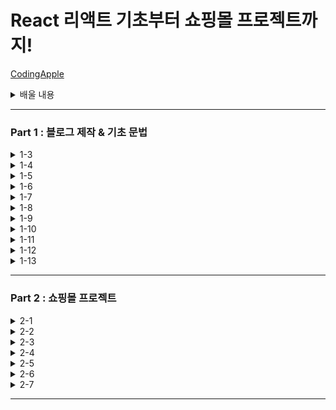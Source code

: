 # React 리액트 기초부터 쇼핑몰 프로젝트까지!

[CodingApple](https://online.codingapple.com/course/react-basic/)

<details>
<summary>배울 내용</summary>

    – class 문법 없이 개발하는 2020스타일 easy-mode 리액트

    – 컴포넌트, Props, State를 이용한 웹앱 개발

    – 리액트로 HTML 모듈화해서 개발하는 법

    – JSX for 반복문, 이벤트 핸들러 등 어떻게 쓰는지 정확히 알려줌

    – 리액트 CLI로 프로젝트 생성, 관리, 빌드하는 법

    – Redux와 context API로 데이터 관리

    – Ajax 등으로 서버 API 요청하는 법 (을 배울 텐데 Ajax가 뭔지 모르니까 그것부터)

    – 라우터로 페이지 나누기

    – 리액트에서 CSS 스타일링 잘하는 법 (styled component, SASS)

    – import/destructuring/arrow function 등 필요한 ES6 문법들

    – 스마트폰에 설치 가능한 Progressive Web App으로 리액트사이트 발행하기

    – (포트폴리오 자랑용) github pages를 이용해 사이트 발행

</details>

---

### Part 1 : 블로그 제작 & 기초 문법

<details>
<summary>1-3</summary>

### JSX를 이용해 HTML 페이지 제작해보는 건 처음이겠죠

```
리액트에서 class=""를 넣고 싶다면 className=""

데이터바인딩 var data = '안녕하세요'; <div>{ data }</div>
  -> { } 꼭 중괄호 안에

<div style = {{ color : 'blue', fontSize : '30px' }}>글씨</div>
  -> {속성명 : '속성값} 대쉬(-) 불가능, 붙여쓰고 앞글자를 대문자로 치환
```

</details>

<details>
<summary>1-4</summary>

### 중요한 데이터는 변수 말고 리액트 state로 만들랬죠

state를 쓰는 이유

```
변수가 변경될 때 자동으로 관련된 HTML을 재렌더링되게 만들고 싶어서
수정사항이 자동으로 웹페이지에 스무스~하게 반영되게 만들고 싶어서
```

let [a, b] = useState('ㅇㅇㅇㅇ');

```
a : 실제 저장할 데이터, b : 저장할 데이터를 변결시킬 함수
데이터바인딩 가능 <h3>{a}</h3> => <h3>ㅇㅇㅇㅇ<h3>
Array, Object 가능 let [a, b] = useState(['ㅇㅇ', 'ㄴㄴ']);
```

</details>

<details>
<summary>1-5</summary>

### 버튼에 기능 개발을 해보자 & 리액트 state 변경하는 법

리액트에서 특정 HTML 요소를 클릭했을 때 자바스크립트를 실행하고 싶으면

```
<div onClick = { 실행할 함수 }>
Click이 대문자, {} 중괄호 사용, 그냥 코드가 아닌 함수를 적어야 함
ex) <div onClick = { 함수이름 }>
    <div onClick = { function(){ 실행할 코드 } }>
    <div onClick = { () => { 실행할 코드 } }>
```

state는 변수와는 다르게 값을 변경할 때 지정된 변경 함수를 써야 함

```
ㅇㅇ변경(대체할 데이터)
ex) <span>👍</span> 을 눌렀을 때 따봉이라는 state를 1 증가하려면 어떻게 해야할까요?
    <span onClick = { { () => { 따봉변경(따봉 + 1) } } }>
```

</details>

<details>
<summary>1-6</summary>

### 숙제 해설 : 블로그 글 수정버튼 만들기

원래 자바스크립트 내에서 array나 object 자료형은 = 등호로 복사하면 각각 별개의 자료형이 생성되는게 아니라 값을 공유함

```
ex) var data1 = [1, 2, 3]; var data2 = data1;
    => data1과 data2는 각각 [1, 2, 3]을 별개로 저장하는 게 아닌 똑같은 값을 공유함
    => data1을 변경하면 data2도 자동으로 변경됨

state도 = 등호를 이용해서 복사하면 문제가 일어나기 때문에 완전히 개별 복사본을 만들어주는 카피를 해야 함
  => ex) var 새로운array = [...원본array]
  => function 제목바꾸기() {
       var newArray = [...글제목];
       newArray[0] = '여자코트 추천';
       글제목변경( newArray );
     }
```

</details>

<details>
<summary>1-7</summary>

### React Component : 많은 div들을 한 단어로 줄이고 싶은 충동이 들 때

return () 안에 HTML을 넣을 때 태그 2개를 평행하게 넣을 수 없음

```
굳이 쓰고 싶다면
<div>
  <div></div>
  <div></div>
</div>
```

Component

```
리액트에서 제공하는 긴 HTML을 한 단어로 깔끔하게 치환해서 넣을 수 있는 문법
함수 만들 듯, 변수 만들 듯 한 단어로 치환해서 원하는 곳에 꽂아넣을 수 있음
```

방법

```
1. function을 이용해서 함수를 하나 만들기
2. 그 함수 안에 return() 안에 원하는 HTML을 담기
3. 원하는 곳에서 <Modal></Modal> 이라고 사용했을 때 축약한 HTML이 등장
   -> 축약한 HTML 덩어리를 Component 라고 칭함
   -> ex)
      function App (){
        return (
            <div>
                HTML 잔뜩있는 곳
                ...
                <Modal></Modal>
            </div>
        )
      }

      function Modal(){
          return (
              <div className="modal">
                <h2>제목</h2>
                <p>날짜</p>
                <p>상세내용</p>
              </div>
        )
      }
```

Component의 특징

```
Component 이름 지을 땐 보통 영어 대문자로 시작
return() 안에 태그들이 평행하게 여러 개 들어갈 수 없음 ex) <div>, <></>
Component 위치는 보통 funcion App(){} 와 나란히 만듦
  -> 보통 컴포넌트 안에다가 컴포넌트를 만들진 않기 때문
  -> Component 안에 미리 만들어둔 Component 집어넣기도 가능
```

어떤 HTML들을 Component 만드는게 좋을까

```
사이트에 반복해서 출현하는 HTML 덩어리들
내용이 자주 변경될 것 같은 HTML의 한 부분
다른 페이지를 만들 때
다른 팀원과 협업할 때 웹페이지를 컴포넌트 단위로 작업 분배
```

Component 단점

```
HTML을 깔끔하게 쓰려고 함수 자체를 많이 만드는 것 자체로 관리가 힘듦
<Modal>이라는 컴포넌트가 App(){} 안에 있는 state를 사용하고 싶을 때, 그냥 바로 쓸 수 없음
  => props라는 문법을 이용해 state를 <Modal>까지 전해줘야 사용 가능
```

</details>

<details>
<summary>1-8</summary>

### 클릭하면 동작하는 UI (모달창) 만드는 법

리액트는 중괄호 내에서 if문을 사용할 수 없어서 삼항연산자를 사용해야 함

```
조건식 ? 조건식 참일 때 실행할 코드 : 조건식 거짓일 때 실행할 코드
```

</details>

<details>
<summary>1-9</summary>

### map : 많은 div들을 반복문으로 줄이고 싶은 충동이 들 때

반복문도 {중괄호} 안에서 { for (){} } 이렇게 넣을 수 있지않을까 생각할 수 있지만 {중괄호} 안에는 변수, 함수만 입력 가능함

```
중괄호 안에서 쓸 수 있는 map이란 반복문 이용
```

방법

```
ex1)
var 어레이 = [2, 3, 4];
어레이.map(function(){
});
  => 모든 array에 붙일 수 있으며 소괄호 안에 콜백 함수 하나 넣는 게 기본, map 안의 코드가 어레이 자료의 갯수만큼 실행됨(ex1에서 3번)

ex2)
var 어레이 = [2, 3, 4];
어레이.map(function(a){
  return a * 10
});
  => 콜백 함수 소괄호 안에 파라미터를 아무 이름이나 입력해주면(ex2에서 a), a라는 파라미터가 어레이 안에 있던 모든 자료를 하나씩 출력해주는 역할을 함 => [20, 30, 40]이 됨

ex3)
var 어레이 = [2, 3, 4];
var newArray = 어레이.map(function(a){
    return a * 10
});
  => 참고로 map 함수는 원본 자료형을 변형시키지 않아서 보통 새로운 변수에 담아서 사용함
      newArray에는 [20,30, 40], 원래 어레이에는 [2, 3, 4]
```

JSX 안에서 map으로 반복문을 돌리고 싶으면

```
1. 원하는 자료에다가 map을 붙이면 그 자료 갯수만큼 반복문 돌리기 가능
2. 반복을 원하는 HTML을 return 안에 적으면 끝

ex)
<div>
  ~~~HTML 잔뜩~~~
  ...
  { 글제목.map(function(){
      return (<div>안녕</div>)
  }) }
</div>
  => 현재 글제목 array에는 3개의 데이터가 들어있으니 실행해보면 div도 3개가 남음
```

반복된 HTML에 각각 다른 내용을 부여하고 싶다면

```
ex)
<div>
  ~~~HTML 잔뜩~~~
  ...
  { 글제목.map(function(a){
      return (
          <div className="list">
            <h3>{ a }</h3>
            ~~~HTML 잔뜩~~~
          </div>
      )
  }) }
</div>

반복된 HTML 안에 onClick = {} 이런 거 넣어도 잘 작동함
```

일반 for 반복문을 사용하고 싶다면

```
따로 함수를 만들어서 사용해야 함
  1. 따로 일반 함수를 만들고
  2. 함수 안에 HTML을 담을 array 자료를 하나 생성
  3. 함수 안에서 for 반복문을 이용해 array 내에 HTML을 추가
  4. 완성된 array를 return
  5. 함수를 원하는 곳에 { 함수명() } 데이터바인딩

  ex)
  function 반복된UI(){
    var 어레이 = [];
    for (var i = 0; i < 3; i++) {
        어레이.push(<div>안녕</div>)
    }
    return 어레이
  }
  return (
    <div>
        ~~~HTML 잔뜩~~~
        { 반복된UI() }
    </div>
  )
```

</details>

<details>
<summary>1-10</summary>

### props : 자식이 부모의 state를 가져다쓰고 싶을 땐 말하고 쓰셔야합니다

props를 사용하는 이유

```
1-7에서 App이라는 컴포넌트 안에 <Modal> 이라는 컴포넌트를 만듦
App : 부모 컴포넌트 Modal : 자식 컴포넌트
자식 컴포넌트가 부모 컴포넌트 안에 있던 state를 가져다 쓰고 싶을 때!
props라는 문법으로 state를 전송한 뒤에 {props.state이름}
```

방법

```
1. <자식컴포넌트 전송할 이름 = { state명 }> 이렇게 사용한 후
2. 자식컴포넌트 선언하는 function 안에 파라미터를 하나 만들어주기

ex) 글제목이라는 부모 컴포넌트의 state를 자식 컴포넌트에 전송해보기
    funtion App() {
      let [글제목, 글제목변경] = useState(['aa', 'bb', 'cc']);
        return(
            <div>
              ...
              <Modal 글제목 = {글제목}></Modal>
            </div>
        )
    }
    function Modal(props){
        return(
            <div className="modal">
              <h2>제목 { props.글제목[0] }</h2>
              <p>날짜</p>
              <p>상세내용</p>
            </div>
        )
    }

1. <Mdoal 전송할이름 = {state명}> 이렇게 원하는 state를 적어주면 전송됨
2. function Modal(props){} 이렇게 쓰면 전송된 props 사용 가능

  => 무한대 전송 가능
  => props라는 파라미터에는 전송한 모든 props 데이터가 들어가있음
    props.글제목 이런 식으로 원하는 것만 꺼내서 쓰면 됨
  => props 전송할 때 꼭 {} 중괄호로 전송해야 하는 건 아님
    <Modal 글제목 = {변수명}> 변수명을 넣고 싶으면 중괄호
    <Modal 글제목 = "강남우동맛집"> 일반 텍스트를 전송하고 싶으면 따옴표
```

</details>

<details>
<summary>1-11</summary>

### (UI 제작 패턴) props를 응용한 상세페이지 만들기

글말고 따로 버튼 3개를 만들어서 한번 개발해봅시다

```
각각 버튼을 누르면 각각 다른 제목의 모달 제목이 떠야함
  1. 일단 버튼 3개 만들기
  2. 각각 버튼을 누르면 글제목이 수정되어야 함
     Modal이라는 컴포넌트 안에 제목 부분을 props.글제목[누른제목] 으로 수정
     => 누른제목 이라는 변수가 0이면 0번째 제목이 뜬다
  3. App 안에 누른제목이라는 변수를 state로 만들기 (기본값 0)
     => 몇번째 글제목을 눌렀는지의 정보를 보관하는 곳
  4. 모달창 안에 props.글제목[props.누른제목]으로 수정
     <Modal 글제목 = {글제목} 누른제목 = {누른제목}></Modal>으로 수정
     => 부모가 가진 state를 쓰려면 props로 신고하고 써야하기 때문
     <Modal>이라는 태그 안에서 원하는 이름의 props를 전송하고
     Modal 안에서 props.이름 이런 식으로 써야 함
     => 모달창은 누른제목이라는 state의 숫자에 따라서 제목이 변경됨
```

버튼을 눌렀을 때 state를 변경하려면?

```
ex)
<button onClick={()=>{ 누른제목변경(0) }}>버튼1</button>
<button onClick={()=>{ 누른제목변경(1) }}>버튼2</button>
<button onClick={()=>{ 누른제목변경(2) }}>버튼3</button>
```

이제 직접 <h3> 글제목부분에 가서 누르면 state가 변경되게 만들자 (반복문)

```
ex)
{
    글제목.map(function(a){
        return(
            <div className = "list">
              <h3 onClick = { () => { 누른제목변경(0) } }>{ a } ~~html~~ </h3>
            </div>
        )
    })
}

<button onClick={()=>{ 누른제목 = 0 }}>버튼1</button> 처럼 작성하면 에러
  => state를 변경할 땐 state 변경함수를 사용해야 하고, 등호를 사용하면 안 됨

클릭했을 때 동작하게 하기 위해 onClick 안에 state 변경함수 삽입

대충 0이라고 넣었기 때문에 현재는 어떤 제목을 누르던 state가 0으로 변경 됨
```

0이 아니라 각각 제목들마다 누른제목변경(0), 누른제목변경(1) ~~ 이 되도록 해보자

```
ex)
{
    글제목.map(function(a, i){
        return(
            <div className = "list">
              <h3 onClick = { () => { 누른제목변경(i) } }>{ a } ~~html~~ </h3>
            </div>
        )
    })
}

map 반복문을 쓸 때 다른 파라미터를 뒤에 추가해주면 됨
i =  반복문이 돌면서 0, 1, 2, 3 ~~ 이렇게 하나씩 증가하는 정수를 뜻함
```

결론

```
1. state 하나 만들고
2. state가 ~~상태면 UI를 ~~이렇게 보여주세요~ 라고 코드 작성
3. 필요하면 버튼을 누르거나 할 땐 state를 ~~이렇게 바꿔주세요~ 추가
```

</details>

<details>
<summary>1-12</summary>

### input 다루기 1 : 사용자가 입력한 글을 변수에 저장하는 법

사용자가 input에 입력한 데이터는 중요한 데이터이기 때문에 state에 저장해서 쓰는 게 일반적

```
ex) let[입력값, 입력값변경] = useState('');
```

사용자가 input에 입력한 값 알아내는 법

```
ex)
let[입력값, 입력값변경] = useState('');

return(
    <div>
      ~~~HTML잔뜩~~~
      <input onChange = { (e) => { console.log(e.target.value) } }/>
    </div>
)

input에 onChange 이벤트핸들러를 달고 자바스크립트 문법을 쓰면 됨
onChange : input에 무언가를 입력할 때마다 특정 함수를 동작시킴
e.target : '지금 이벤트가 동작하는 HTML 요소', 자바스크립트 문법 (input 태그 등)
.value : 그 HTML(input 등)에 유저가 입력한 값
```

input에 뭔가를 입력할 때마다 input에 입력된 값을 state에 저장하는 법

```
ex)
let[입력값, 입력값변경] = useState('');

return(
    <div>
      ~~~HTML잔뜩~~~
      <input onChange = { (e) => { 입력값변경(e.target.value) } }/>
    </div>
)
```

</details>

<details>
<summary>1-13</summary>

### input 다루기 2 : 블로그 글발행 기능 만들기

#### 1. 글을 적을 수 잇는 UI가 하나 필요하고

#### 2. 버튼을 눌렀을 때 글이 하나 추가되게 만들어야 함

1. 글적을 수 있는 UI부터 디자인해보자

```
ex)
<div>
  HTML 잔뜩 있는 곳
  <div className="publish">
    <input />
    <button>저장</button>
  </div>
</div>
```

2. 글 적고 저장 버튼을 누르면 게시물이 4개 되어야 함

```
1. 일단 사용자가 input에 뭔가를 입력하면 입력한 값을 state로 저장
2. 버튼을 누르면 그 state를 [글제목이라는 state] 어레이의 뒤에 하나 추가
   => 리액트에선 state를 변경하면 그것과 관련된 HTML도 재렌더링 됨

   => 1. 사용자가 input에 뭔가를 입력하면 입력한 값을 state에 저장하려면
      ex)
      let [입력값, 입력값변경] = useState('');

      return(
          <div>
            ~~~HTML잔뜩~~~
            <div>
              <input onChange = { (e) => { 입력값변경(e.target.value) } }/>
              <button>저장</button>
            </div>
          </div>
      )

    => 2. 버튼을 누르면 입력값 state를 [글제목] state에 추가할 것
       ex)
       let [입력값, 입력값변경] = useState('');

       return(
           <div>
             ~~~HTML잔뜩~~~
             <div>
               <input onChange = { (e) => { 입력값변경(e.target.value) } }/>
               <button onClick = { () => {
                   let arrayCopy = [...글제목];
                   arrayCopy.unshift(입력값);
                   글제목변경(arrayCopy)
               } }>저장</button>
             </div>
           </div>
       )
      -> 글제목이라는 state를 수정해서 글제목변경() 안에다가 집어 넣어야 함
         unshift() : array의 맨 앞 자료를 하나 추가
         글제목이라는 state는 직접 수정하면 안 되기 때문에
         1. 글제목을 복사해서 arrayCopy라는 카피본을 하나 만들고
         2. 그걸 수정하고
         3. 그걸 새로운 글제목 state가 되도록 입력
```

</details>

---

### Part 2 : 쇼핑몰 프로젝트

<details>
<summary>2-1</summary>

### 쇼핑몰 프로젝트 : 프로젝트 생성 & Bootstrap 설치

npm, nsx install을 사용했을 때 설치가 오래 걸린다면?

```
구글에 'yarn 1' 검색 후 installer 설치 + 컴퓨터 재시작

yarn : npm보다 훨씬 빠른 라이브러리 설치 속도, 안정성을 자랑
       npm install ~~ => yarn add ~~
       npm run start => yarn start
```

새로운 프로젝트 생성

```
작업 폴더를 VScode 에디터로 오픈한 뒤 터미널 오픈
리액트 설치 명령어 입력 npx create-react-app shop
shop이라는 폴더를 VScode 에디터로 오픈한 뒤 코딩 시작~
터미널에서 yarn start 명령어로 미리보기 띄우기
```

CSS 쌩코딩하기 귀찮다? Bootstrap 라이브러리를 설치하자

```
Bootstrap은 원조 라이브러리이고, 리액트에 맞게 변형한 React Bootstrap을 설치
터미널에서 npm install react-bootstrap bootstrap 또는 yarn add react-bootstrap bootstrap

때에 따라 특정 스타일을 사용할 때 Bootstrap CSS 파일을 요구하는 경우가 있음
사이트에 있는 CSS 파일을 index.html 파일의 <head> 태그 안에 복붙!

Bootstarp 설치가 잘 되었는지 테스트 하고싶다
  1. getbootstrap.com 들어간 후 Documentation 탭으로 이동
  2. 원하는 레이아웃을 검색 ex) Button
  3. 그 중에 원하는 버튼의 HTML을 내 App.js에 복붙
  4. 미리보기에서 버튼이 뜬다면 설치 성공
```

</details>

<details>
<summary>2-2</summary>

### 평화로운 쇼핑몰 레이아웃 디자인시간

#### Bootstrap을 이용한 레이아웃 디자인

상단메뉴(Navbar) 만들기

```
1. react bootstrap 공식사이트 Component 메뉴에서 navbar 검색
2. 마음에 드는 navbear의 HTML 예제코드를 복붙
3. import { Navbar } from 'react-bootstrap'; (딸려온 컴포넌트들도 전부 import 해줘야 함)
```

대문(Jumbotron) 만들기

```
navbar와 똑같이 작업 ㄱㄱ

배경이미지를 넣으려면
  1. <Jumbotron className="background">
  2. CSS 파일로 가서 .background{} 안에 스타일 작성
  3. src 폴더에 이미지파일을 옮겨서 ./image.jpg
```

상품 레이아웃 만들기

```
상품 이미지를 가로로 3개, 모바일에선 세로 1열로 진열하고 싶다 (가로 3분할)
  Bootstrap 사용하기
  <div className="col-md-4">상품1</div>
  <div className="col-md-4">상품2</div>
  <div className="col-md-4">상품3</div>
```

</details>

<details>
<summary>2-3</summary>

### 코드가 넘나 길어진다면 import / export 사용해보기

데이터바인딩을 하고싶은데 데이터가 너무 길다?

```
import / export 문법으로 변수나 함수나 자료형을 다른 파일로 저장해둔 뒤에 불러오기

data.js에서 App.js 이렇게 변수, 혹은 데이터를 보내려면
   1. 일단 data.js에서] 원하는 데이터를 export 하고
   2. App.js에서는 data.js를 import 하면 됨
   ex)
   (data.js 파일)
   var 중요데이터 = 'Moon';
   export default 중요데이터;
     => 변수명, 함수명, 자료형 전부 배출 가능
        파일마다 export default 라는 키워드는 하나만 사용 가능

   (App.js 파일)
   import 중요데이터 from './data.js';
     => 변수명이라는 부분은 자유롭게 작성 가능
        경로 쓸 때, ./ 라는 것은 현재 경로

여러개의 변수들을 내보내고 싶으면
   ex)
   (data.js 파일)
   var name1 = 'Moon';
   var name2 = 'Kim';
   export default name1, name2;
   (App.js 파일)
   import {name1, name2} from './data.js';
      => 변수명을 자유롭게 작명이 불가능하고 export 했던 변수명 그대로 사용
```

쇼핑몰 데이터를 state로 저장하고 싶은데 너무 길다, 다른 파일로 빼자

```
1. data.js 에 데이터를 저장하고
2. App.js 에 import Data from './data.js';
3. 사용하고 싶은 곳에서 let [shoes, shoes변경] = useState(Data);
```

3개의 상품 데이터를 알맞는 HTML 자리에 데이터바인딩 하기

```
ex)
~~~HTML잔뜩~~~
<div className = "col-md-4">
   <img src = "https://codingapple1.github.io/shop/shoes1.jpg" width = "100%" />
   <h4>{shoes[0].title}</h4>
   <p>{shoes[0].content} & {shoes[0].price}</p>
</div>
~~~shoes[1]~~~
~~~shoes[2]~~~
```

</details>

<details>
<summary>2-4</summary>

### 해설 : 상품목록 Component화 + 반복문

상품 레이아웃 컴포넌트화 하기

```
1. "col-md-4" 라는 div 박스들을 컴포넌트로 만들기
   function Goods(){
      return (
         <div classNmae="col-md-4">
            <h4>{ shoes[0].title }</h4>
            <p>{ shoes[0].content } & { shoes[0].price }</p>
         </div>
      )
   }
2. App(){} 안에 필요한 위치에 <Goods /> 추가
3. shoes라는 변수는 App 컴포넌트에 있고 Goods 컴포넌트에 없으니 props로 전송해주기
   <Goods shoes = {shoes} />

   function Goods(props){
      return (
         <div classNmae="col-md-4">
            <h4>{ props.shoes[0].title }</h4>
            <p>{ props.shoes[0].content } & { props.shoes[0].price }</p>
         </div>
      )
   }
```

각각의 Goods 컴포넌트마다 다른 데이터 전송해주기

```
shoes라는 [{}, {}, {}] 를 전부 다 전송하지 않고 하나의 {} 오브젝트만 각각 전송
   1. <Card shoes={shoes[0]} />
      <Card shoes={shoes[1]} />
      <Card shoes={shoes[2]} />
   2. <h4>{ props.shoes.title }</h4>
      <p>{ props.shoes.content } & { props.shoes.price }</p>
```

Goods 컴포넌트 반복문 돌리기

```
shoes 라는 state 갯수만큼 돌려야하니까 shoes에 map 붙이기
   {
      shoes.map((a, i) => {
      return <Goods shoes = {shoes{i}} />
      });
   }
   => map 반복문 안에는 2개의 파라미터가 들어갈 수 있음 (a, i)
      a는 shoes라는 array에 있던 하나하나의 데이터를 의미
      i는 반복문을 돌면서 1씩 증가하는 정수 (0, 1, 2 ...)
```

상품 이미지들 데이터바인딩 하기

```
1. <img src=”~~~/shoes1.jpg”> 이렇게 하드코딩 되어있는 코드를
2. <img src={ ~~~ shoes반복문돌때마다1,2,3으로변하는변수.jpg} /> 로 변경
   <img src={ 'https://codingapple1.github.io/shop/shoes' + i + '.jpg' } width="100%"/>
   => i는 map 안에 i라는 변수 (0, 1, 2 ...)
3. i라는 변수는 App 컴포넌트가 가지고 있는 변수이기 때문에 props로 전송
   {
      shoes.map((a,i)=>{
         return <Card shoes={shoes[i]} i={i} />
      });
   }
   <img src={ 'https://codingapple1.github.io/shop/shoes' + (props.i+1) + '.jpg' } width="100%"/>
```

</details>

<details>
<summary>2-5</summary>

### React Router 1 : 셋팅과 기본 라우팅

설치 / 셋팅

```
yarn add ract-router-dom
(index.js 파일)
import { BrowserRouter } from 'react-router-dom';
ReactDOM.render(
   <React.StrictMode>
      <BrowserRouter>
      <App/>
      </BrowserRouter>
   </React.StrictMode>
   document.getElementById('root')
);
   => BrowerRouter는 사이트 방문시 주소에 # 없이 깔끔
   => HashRouter는 사이트 방문시 URL 맨 뒤에 /#/이 붙은 채로 시작
      원래는 브라우저 주소창에 뭔가 페이지를 입력하면 서버에게 특정 페이지 좀 보여달라는 요청이 됨
      하지만 현재는 요청할 서버가 없고 그냥 리액트가 라우팅을 담당 중
      그래서 잘못하면 있지도 않은 페이지를 서버에 요청해서 404 Page Not Found 에러가 뜰 수 있음
      실수로 서버에게 요청하지 않게 하려면 안전하게 # 붙이기
      브라우저 주소창에서 # 뒤에 붙은 것들은 절대 서버로 요청되지 않음
```

라우팅 (페이지 나누기)

```
1. / 여기로 접속하면 메인페이지 보여주기
2. /detail 로 접속하면 상세페이지 보여주기

라우팅을 하려면
   1. 여러가지 태그들 import
      import { Link, Route, Switch } from 'react-router-dom';
   2. 원하는 곳에 <Route></Route> 태그 작성
   3. <Route> 안에 path와 path 방문 시 보여줄 HTML 작성
      ex)
      <div>
         ~~~HTML잔뜩~~~
         <Route path = "/">
            <div>메인페이지</div>
         <Route>
         <Route path = "/detail">
            <div>상세페이지</div>
         <Route>
      </div>
   4. 브라우저 주소창에
      http://localhost:3000/ 로 접속하면 "메인페이지",
      http://localhost:3000/detail 로 접속하면 "상세페이지"가 보임
   => 참고로 <Route path = "/어쩌고" component = {Goods}></Route>를 작성하면 /어쩌고 라는 경로로 접속했을 때 Goods 라는 컴포넌트를 보여줌

/detail로 접속했는데 왜 상세페이지, 메인페이지 둘 다 보여줘?
   => /detail 이라고 적으면 / 라는 경로도 포함 되어있음
      싫으면 / 경로에 exact 라는 속성을 부여해주면 됨
      ex)
      <Route exact path="/">
         <div>메인페이지에요</div>
      </Route>
```

</details>

<details>
<summary>2-6</summary>

### React Router 2 : Link, Switch, history 기능

< Detail > 을 다른 파일에 저장해둔 뒤 App.js까지 import 해오기

```
1. src 폴더 내에 Detail.js 파일을 만들고
2. import React from 'react';
3. function Detail(){ return( ~~~HTML잔뜩~~~ ) };
4. 맨 마지막 줄에 Detail 이라는 함수를 export default Detail
5. (App.js 파일)
   import Detail from'./Detail.js';
   <Route path = "/detail">
      <Detail/>
   </Route>
```

Link 태그로 페이지 이동 버튼 만들기

```
상단메뉴(Navbar)로 이동
   <Nav.Link> <Link to = "/">Home</Link> </Nav.Link>
   <Nav.Link> <Link to = "/detail">Detail</Link> </Nav.Link>
   => Link 태그를 사용하고 to 속성을 이용해 경로만 지정해주면 됨
```

다른 방법으로 페이지 이동 기능 만들기

```
1. import {useHistory} from 'react-router-dom';
2. let history = useHistory();
   -> useHistory() : 페이지 이동 내역 + 여러가지 유용한 함수
                     history 라는 변수엔 큰 object{} 자료가 하나 저장되어있음
3. goBack() : 페이지가 뒤로 간다
   <button onClick = { () => { history.goBack() }} >뒤로가기</Button>
4. push() : 커스텀 페이지로 이동하는 기능을 만들고 싶다
   <button onClick = { () => { history.push('/') }} >뒤로가기</button>
```

Switch 컴포넌트에 대해 알아보자

```
Switch : 매치되는 <Route> 들을 전부 보여주지 말고 한 번에 하나만 보여주세요~
   => path = "/:id" : /슬래시 뒤에 모든 문자가 오면 이 Route로 안내해주세요~
      그럼 /detail로 이동하면 (1)<Detail> (2)<div>새로만든route</div> 둘 다 보여줌
      왜냐면 리액트 라우터는 그냥 URL 매치되는 것들 전부 다 보여주니깐
      한 번에 하나의 <Route>만 보여주고 싶다?
      => <Route>들을 위에서 import 해온 <Switch> 태그로 감싸면 됨
         감싸주면 여러 개의 Route가 매칭이 되어도 맨 위의 Route 하나만 보여줌
         이걸 응용하면 / 경로 문제도, exact도 쓰지 않고 해결 가능
```

</details>

<details>
<summary>2-7</summary>

### React Router 3 : URL 파라미터로 상세페이지 100개 만들기

< Detail > 을 다른 파일에 저장해둔 뒤 App.js까지 import 해오기

```
1. src 폴더 내에 Detail.js 파일을 만들고
2. import React from 'react';
3. function Detail(){ return( ~~~HTML잔뜩~~~ ) };
4. 맨 마지막 줄에 Detail 이라는 함수를 export default Detail
5. (App.js 파일)
   import Detail from'./Detail.js';
   <Route path = "/detail">
      <Detail/>
   </Route>
```

Link 태그로 페이지 이동 버튼 만들기

```
상단메뉴(Navbar)로 이동
   <Nav.Link> <Link to = "/">Home</Link> </Nav.Link>
   <Nav.Link> <Link to = "/detail">Detail</Link> </Nav.Link>
   => Link 태그를 사용하고 to 속성을 이용해 경로만 지정해주면 됨
```

다른 방법으로 페이지 이동 기능 만들기

```
1. import {useHistory} from 'react-router-dom';
2. let history = useHistory();
   -> useHistory() : 페이지 이동 내역 + 여러가지 유용한 함수
                     history 라는 변수엔 큰 object{} 자료가 하나 저장되어있음
3. goBack() : 페이지가 뒤로 간다
   <button onClick = { () => { history.goBack() }} >뒤로가기</Button>
4. push() : 커스텀 페이지로 이동하는 기능을 만들고 싶다
   <button onClick = { () => { history.push('/') }} >뒤로가기</button>
```

Switch 컴포넌트에 대해 알아보자

```
Switch : 매치되는 <Route> 들을 전부 보여주지 말고 한 번에 하나만 보여주세요~
   => path = "/:id" : /슬래시 뒤에 모든 문자가 오면 이 Route로 안내해주세요~
      그럼 /detail로 이동하면 (1)<Detail> (2)<div>새로만든route</div> 둘 다 보여줌
      왜냐면 리액트 라우터는 그냥 URL 매치되는 것들 전부 다 보여주니깐
      한 번에 하나의 <Route>만 보여주고 싶다?
      => <Route>들을 위에서 import 해온 <Switch> 태그로 감싸면 됨
         감싸주면 여러 개의 Route가 매칭이 되어도 맨 위의 Route 하나만 보여줌
         이걸 응용하면 / 경로 문제도, exact도 쓰지 않고 해결 가능
```

</details>

---
